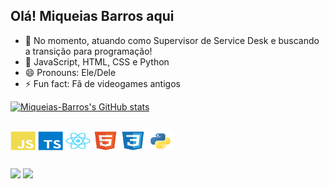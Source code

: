 ## Olá! Miqueias Barros aqui

- 🔭 No momento, atuando como Supervisor de Service Desk e buscando a transição para programação!
- 🌱 JavaScript, HTML, CSS e Python
- 😄 Pronouns: Ele/Dele
- ⚡ Fun fact: Fã de videogames antigos

[![Miqueias-Barros's GitHub stats](https://github-readme-stats.vercel.app/api?username=Miqueias-Barros&show_icons=true&theme=buefy)](https://github.com/anuraghazra/github-readme-stats)
<div style="display: inline_block"><br>
  <img align="center" alt="Miky-Js" height="30" width="40" src="https://raw.githubusercontent.com/devicons/devicon/master/icons/javascript/javascript-plain.svg">
  <img align="center" alt="Miky-Ts" height="30" width="40" src="https://raw.githubusercontent.com/devicons/devicon/master/icons/typescript/typescript-plain.svg">
  <img align="center" alt="Miky-React" height="30" width="40" src="https://raw.githubusercontent.com/devicons/devicon/master/icons/react/react-original.svg">
  <img align="center" alt="Miky-HTML" height="30" width="40" src="https://raw.githubusercontent.com/devicons/devicon/master/icons/html5/html5-original.svg">
  <img align="center" alt="Miky-CSS" height="30" width="40" src="https://raw.githubusercontent.com/devicons/devicon/master/icons/css3/css3-original.svg">
  <img align="center" alt="Miky-Python" height="30" width="40" src="https://raw.githubusercontent.com/devicons/devicon/master/icons/python/python-original.svg">
</div>

## 

<div> 
  <a href = "mailto:miqueias.barros.silv@gmail.com"><img src="https://img.shields.io/badge/-Gmail-%23333?style=for-the-badge&logo=gmail&logoColor=white" target="_blank"></a>
  <a href="https://www.linkedin.com/in/miqueias-barros1" target="_blank"><img src="https://img.shields.io/badge/-LinkedIn-%230077B5?style=for-the-badge&logo=linkedin&logoColor=white" target="_blank"></a> 
  
</div>
